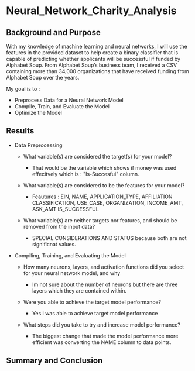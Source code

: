 # Neural_Network_Charity_Analysis

## Background and Purpose

With my knowledge of machine learning and neural networks, I will use the features in the provided dataset to help create a binary classifier that is capable of predicting whether applicants will be successful if funded by Alphabet Soup. From Alphabet Soup’s business team, I received a CSV containing more than 34,000 organizations that have received funding from Alphabet Soup over the years. 

My goal is to :

* Preprocess Data for a Neural Network Model
* Compile, Train, and Evaluate the Model
* Optimize the Model



## Results 

* Data Preprocessing

  * What variable(s) are considered the target(s) for your model?
  
    * That would be the variable which shows if money was used effecitvely which is : "Is-Succesful" column.
  
  * What variable(s) are considered to be the features for your model?
  
    * Feautures : EIN,	NAME,	APPLICATION_TYPE,	AFFILIATION	CLASSIFICATION,	USE_CASE,	ORGANIZATION,	INCOME_AMT,	ASK_AMT	IS_SUCCESSFUL
    
  * What variable(s) are neither targets nor features, and should be removed from the input data?
  
    * SPECIAL CONSIDERATIONS AND STATUS because both are not significnat values.
  
* Compiling, Training, and Evaluating the Model

  * How many neurons, layers, and activation functions did you select for your neural network model, and why
  
    * Im not sure about the number of neurons but there are three layers which they are contained within.
    
  * Were you able to achieve the target model performance?
  
    * Yes i was able to achieve target model performance
  
  * What steps did you take to try and increase model performance?
  
    * The biggest change that made the model performance more efficient was converting the NAME column to data points.
    
    
 ## Summary and Conclusion
 
